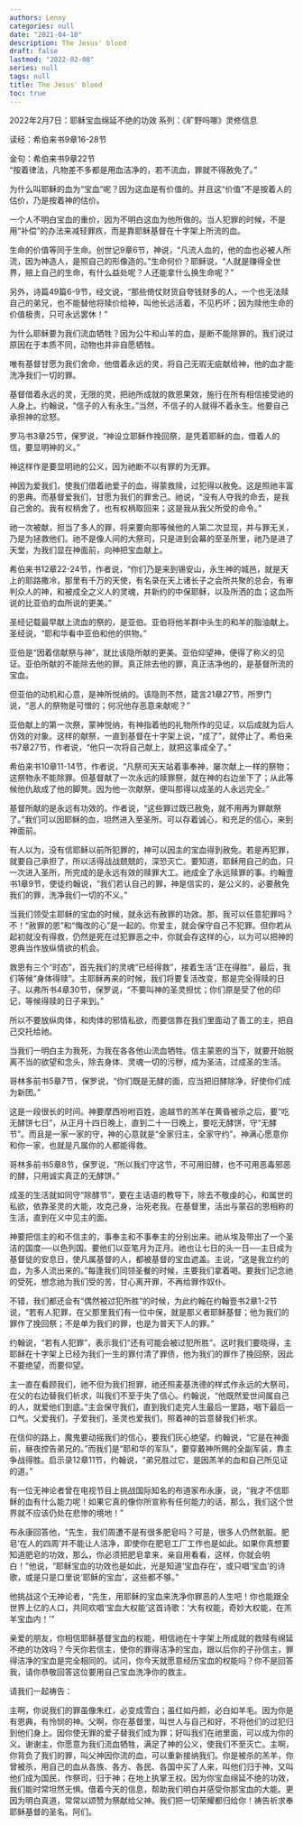 ```yaml
---
authors: Lenny
categories: null
date: "2021-04-10"
description: The Jesus' blood
draft: false
lastmod: "2022-02-08"
series: null
tags: null
title: The Jesus' blood
toc: true
---
```




<!--more-->

2022年2月7日：耶稣宝血绵延不绝的功效
系列：《旷野吗哪》灵修信息

读经：希伯来书9章16-28节

金句：希伯来书9章22节  
“按着律法，凡物差不多都是用血洁净的，若不流血，罪就不得赦免了。”

为什么叫耶稣的血为“宝血”呢？因为这血是有价值的。并且这“价值”不是按着人的估价，乃是按着神的估价。

一个人不明白宝血的重价，因为不明白这血为他所做的。当人犯罪的时候，不是用“补偿”的办法来减轻罪疚，而是靠耶稣基督在十字架上所流的血。

生命的价值等同于生命。创世记9章6节，神说，“凡流人血的，他的血也必被人所流，因为神造人，是照自己的形像造的。”生命何价？耶稣说，“人就是赚得全世界，赔上自己的生命，有什么益处呢？人还能拿什么换生命呢？”

另外，诗篇49篇6-9节，经文说，“那些倚仗财货自夸钱财多的人，一个也无法赎自己的弟兄，也不能替他将赎价给神，叫他长远活着，不见朽坏；因为赎他生命的价值极贵，只可永远罢休！”

为什么耶稣要为我们流血牺牲？因为公牛和山羊的血，是断不能除罪的。我们说过原因在于本质不同，动物也并非自愿牺牲。

唯有基督甘愿为我们舍命，他借着永远的灵，将自己无瑕无疵献给神，他的血才能洗净我们一切的罪。

基督借着永远的灵，无限的灵，把祂所成就的救恩果效，施行在所有相信接受祂的人身上。约翰说，“信子的人有永生。”当然，不信子的人就得不着永生。他要自己承担神的忿怒。

罗马书3章25节，保罗说，“神设立耶稣作挽回祭，是凭着耶稣的血，借着人的信，要显明神的义。”

神这样作是要显明祂的公义，因为祂断不以有罪的为无罪。

神因为爱我们，使我们借着祂爱子的血，得蒙救赎，过犯得以赦免。这是照祂丰富的恩典。而基督爱我们，甘愿为我们的罪舍己。祂说，“没有人夺我的命去，是我自己舍的。我有权柄舍了，也有权柄取回来；这是我从我父所受的命令。”

祂一次被献，担当了多人的罪，将来要向那等候他的人第二次显现，并与罪无关，乃是为拯救他们。祂不是像人间的大祭司，只是进到会幕的至圣所里，祂乃是进了天堂，为我们显在神面前，向神把宝血献上。

希伯来书12章22-24节，作者说，“你们乃是来到锡安山，永生神的城邑，就是天上的耶路撒冷，那里有千万的天使，有名录在天上诸长子之会所共聚的总会，有审判众人的神，和被成全之义人的灵魂，并新约的中保耶稣，以及所洒的血；这血所说的比亚伯的血所说的更美。”

圣经记载最早献上流血的祭的，是亚伯。亚伯将他羊群中头生的和羊的脂油献上。圣经说，“耶和华看中亚伯和他的供物。”

亚伯是“因着信献祭与神”，就比该隐所献的更美。亚伯仰望神，便得了称义的见证。亚伯所献的不能除去他的罪。真正除去他的罪，真正洁净他的，是基督所流的宝血。

但亚伯的动机和心意，是神所悦纳的。该隐则不然，箴言21章27节，所罗门说，“恶人的祭物是可憎的；何况他存恶意来献呢？”

亚伯献上的第一次祭，蒙神悦纳，有神指着他的礼物所作的见证，以后成就为后人仿效的对象。这样的献祭，一直到基督在十字架上说，“成了”，就停止了。希伯来书7章27节，作者说，“他只一次将自己献上，就把这事成全了。”

希伯来书10章11-14节，作者说，“凡祭司天天站着事奉神，屡次献上一样的祭物；这祭物永不能除罪。但基督献了一次永远的赎罪祭，就在神的右边坐下了；从此等候他仇敌成了他的脚凳。因为他一次献祭，便叫那得以成圣的人永远完全。”

基督所献的是永远有功效的。作者说，“这些罪过既已赦免，就不用再为罪献祭了。”我们可以因耶稣的血，坦然进入至圣所。可以存着诚心，和充足的信心，来到神面前。

有人以为，没有信耶稣以前所犯罪的，神可以因主的宝血得到赦免。若是再犯罪，就要自己承担了，所以活得战战兢兢的，深恐灭亡。要知道，耶稣用自己的血，只一次进入圣所，所完成的是永远有效的赎罪大工。祂成全了永远赎罪的事。约翰壹书1章9节，使徒约翰说，“我们若认自己的罪，神是信实的，是公义的，必要赦免我们的罪，洗净我们一切的不义。”

当我们领受主耶稣的宝血的时候，就永远有赦罪的功效。那，我可以任意犯罪吗？不！“赦罪的恩”和“悔改的心”是一起的。你爱主，就会保守自己不犯罪。但你若从起初就没有得救，仍然是死在过犯罪恶之中，你就会存这样的心，以为可以把神的恩典当作放纵情欲的机会。

救恩有三个“时态”，首先我们的灵魂“已经得救”，接着生活“正在得胜”，最后，我们等候“身体得赎”。主耶稣再来的时候，我们将要复活改变，那是完全得赎的日子。以弗所书4章30节，保罗说，“不要叫神的圣灵担忧；你们原是受了他的印记，等候得赎的日子来到。”

所以不要放纵肉体，和肉体的邪情私欲，而要信靠在我们里面动了善工的主，把自己交托给祂。

当我们一明白主为我死，为我在各各他山流血牺牲。信主蒙恩的当下，就要开始脱离不当的欲望和念头，除去身体、灵魂一切的污秽，成为圣洁，过成圣的生活。

哥林多前书5章7节，保罗说，“你们既是无酵的面，应当把旧酵除净，好使你们成为新团。”

这是一段很长的时间。神要摩西吩咐百姓，逾越节的羔羊在黄昏被杀之后，要“吃无酵饼七日”，从正月十四日晚上，直到二十一日晚上，要吃无酵饼，守“无酵节”。而且是一家一家的守，神的心意就是“全家归主，全家守约”。神满心愿意你和你一家，也就是凡属你的人都能得救。

哥林多前书5章8节，保罗说，“所以我们守这节，不可用旧酵，也不可用恶毒邪恶的酵，只用诚实真正的无酵饼。”

成圣的生活就如同守“除酵节”，要在主话语的教导下，除去不敬虔的心，和属世的私欲，依靠圣灵的大能，攻克己身，治死老我。在基督里，活出与蒙召的恩相称的生活，直到在义中见主的面。

神要把信主的和不信主的，事奉主和不事奉主的分别出来。祂从埃及带出了一个圣洁的国度──以色列国。要他们以亚笔月为正月。祂也让七日的头一日──主日成为基督徒的安息日，使凡属基督的人，都被基督的宝血遮盖。主说，“这是我立约的血，为多人流出来的。”每逢我们同领圣餐的时候，主要我们拿着喝。要我们记念祂的受死，想念祂为我们受的苦，甘心离开罪，不再给罪作奴仆。

不错，我们都还会有“偶然被过犯所胜”的时候，为此约翰在约翰壹书2章1-2节说，“若有人犯罪，在父那里我们有一位中保，就是那义者耶稣基督；他为我们的罪作了挽回祭；不是单为我们的罪，也是为普天下人的罪。”

约翰说，“若有人犯罪”，表示我们“还有可能会被过犯所胜”。这时我们要晓得，主耶稣在十字架上已经为我们一生的罪付清了罪债，他为我们的罪作了挽回祭，因此不要绝望，而要仰望。

主一直在看顾我们，祂不但为我们担罪，祂还照麦基洗德的样式作永远的大祭司，在父的右边替我们祈求，叫我们不至于失了信心。约翰说，“他既然爱世间属自己的人，就爱他们到底。”主会保守我们，直到我们走完人生最后一里路，咽下最后一口气。父爱我们，子爱我们，圣灵也爱我们，照着神的旨意替我们祈求。

在信仰的路上，魔鬼要动摇我们的信心，要我们灰心绝望。约翰说，“它是在神面前，昼夜控告弟兄的。”而我们是“耶和华的军队”，要穿戴神所赐的全副军装，靠主争战得胜。启示录12章11节，约翰说，“弟兄胜过它，是因羔羊的血和自己所见证的道。”

有一位无神论者曾在电视节目上挑战国际知名的布道家布永康，说，“我才不信耶稣的血有什么能力呢！如果它真的像你所宣称有任何能力的话，那么，我们这个世界就不应该仍处在悲惨的境地！”

布永康回答他，“先生，我们周遭不是有很多肥皂吗？可是，很多人仍然骯脏。肥皂‘在人的四周’并不能让人洁净，即使你在肥皂工厂工作也是如此。如果你真想要知道肥皂的功效，那么，你必须把肥皂拿来，亲自用看看，这样，你就会明白！”他说，“耶稣宝血的功效也是如此，光是知道‘宝血存在’，或只唱‘宝血’的诗歌，或是只是口里说‘耶稣的宝血’，这些都不够。”

他挑战这个无神论者，“先生，用耶稣的宝血来洗净你罪恶的人生吧！你也能跟全世界上亿的人口，共同欢唱‘宝血大权能’这首诗歌：‘大有权能，奇妙大权能，在羔羊宝血内！’”

亲爱的朋友，你相信耶稣基督宝血的权能，相信祂在十字架上所成就的救赎有绵延不绝的功效吗？今天你若信主，使你的罪得洁净的宝血，跟以后你的子孙信主，罪得洁净的宝血是完全相同的。试问，你今天就愿意经历宝血的权能吗？你不是回答我，请你恭敬回答这位要用自己宝血洗净你的救主。

请我们一起祷告：  

主啊，你说我们的罪虽像朱红，必变成雪白；虽红如丹颜，必白如羊毛。因为你是有恩典，有怜悯的神。父啊，你在基督里，叫世人与自己和好，不将他们的过犯归到他们身上。因你使无罪的爱子替我们成为罪；好叫我们在祂里面，可以成为你的义。谢谢主，你愿意为我们流血牺牲，满足了神的公义，使我们不至灭亡。主啊，你背负了我们的罪，叫父神因你流的血，可以重新接纳我们。你是被杀的羔羊，你曾被杀，用自己的血从各族、各方、各民、各国中买了人来，叫他们归于神，又叫他们成为国民，作祭司，归于神；在地上执掌王权。因为你宝血绵延不绝的功效，我们能时常坦然无惧。借着今天的信息，帮助我们明白并感受你那宝血的大能。更因为明白真道，常常以颂赞为祭献给父神。我们把一切荣耀都归给你！祷告祈求奉耶稣基督的圣名。阿们。